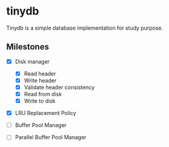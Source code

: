 # tinydb
Tinydb is a simple database implementation for study purpose.

## Milestones
- [x] Disk manager
    - [x] Read header
    - [x] Write header
    - [x] Validate header consistency
    - [x] Read from disk
    - [x] Write to disk

- [x] LRU  Replacement Policy

- [ ] Buffer Pool Manager

- [ ] Parallel Buffer Pool Manager

